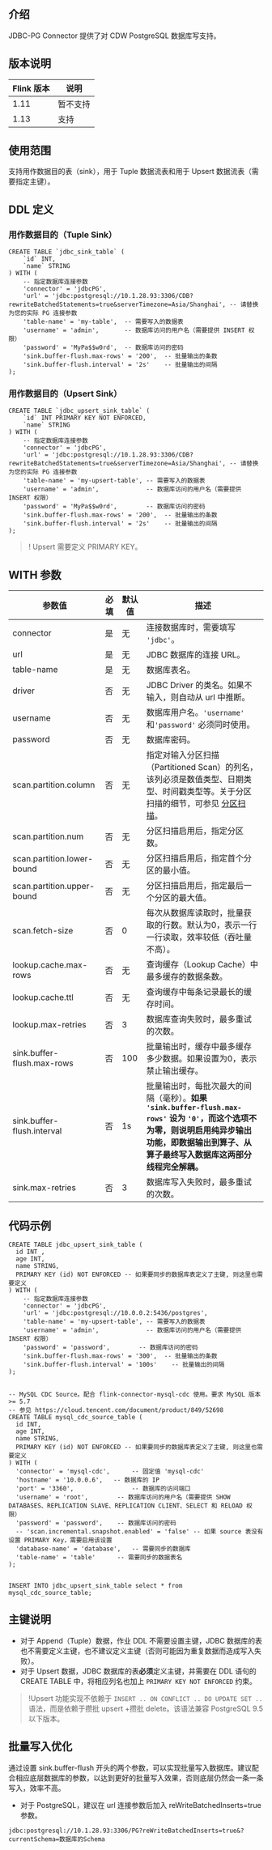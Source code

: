 ﻿## 介绍
JDBC-PG Connector 提供了对 CDW PostgreSQL 数据库写支持。

## 版本说明

| Flink 版本 | 说明     |
| ---------- | -------- |
| 1.11       | 暂不支持 |
| 1.13       | 支持     |

## 使用范围

支持用作数据目的表（sink），用于 Tuple 数据流表和用于 Upsert 数据流表（需要指定主键）。

## DDL 定义
### 用作数据目的（Tuple Sink）
```
CREATE TABLE `jdbc_sink_table` (
    `id` INT,
    `name` STRING
) WITH (
    -- 指定数据库连接参数
    'connector' = 'jdbcPG',
    'url' = 'jdbc:postgresql://10.1.28.93:3306/CDB?rewriteBatchedStatements=true&serverTimezone=Asia/Shanghai', -- 请替换为您的实际 PG 连接参数
    'table-name' = 'my-table',  -- 需要写入的数据表
    'username' = 'admin',       -- 数据库访问的用户名（需要提供 INSERT 权限）
    'password' = 'MyPa$$w0rd',  -- 数据库访问的密码
    'sink.buffer-flush.max-rows' = '200',  -- 批量输出的条数
    'sink.buffer-flush.interval' = '2s'    -- 批量输出的间隔
);
```

### 用作数据目的（Upsert Sink）

```
CREATE TABLE `jdbc_upsert_sink_table` (
    `id` INT PRIMARY KEY NOT ENFORCED,
    `name` STRING
) WITH (
    -- 指定数据库连接参数
    'connector' = 'jdbcPG',
    'url' = 'jdbc:postgresql://10.1.28.93:3306/CDB?rewriteBatchedStatements=true&serverTimezone=Asia/Shanghai', -- 请替换为您的实际 PG 连接参数
    'table-name' = 'my-upsert-table', -- 需要写入的数据表
    'username' = 'admin',             -- 数据库访问的用户名（需要提供 INSERT 权限）
    'password' = 'MyPa$$w0rd',        -- 数据库访问的密码
    'sink.buffer-flush.max-rows' = '200',  -- 批量输出的条数
    'sink.buffer-flush.interval' = '2s'    -- 批量输出的间隔
);
```

>! Upsert 需要定义 PRIMARY KEY。

## WITH 参数

| 参数值                     | 必填 | 默认值 | 描述                                                         |
| -------------------------- | ---- | ------ | ------------------------------------------------------------ |
| connector                  | 是   | 无     | 连接数据库时，需要填写 `'jdbc'`。                            |
| url                        | 是   | 无     | JDBC 数据库的连接 URL。                                      |
| table-name                 | 是   | 无     | 数据库表名。                                                 |
| driver                     | 否   | 无     | JDBC Driver 的类名。如果不输入，则自动从 url 中推断。        |
| username                   | 否   | 无     | 数据库用户名。`'username'` 和`'password'` 必须同时使用。     |
| password                   | 否   | 无     | 数据库密码。                                                 |
| scan.partition.column      | 否   | 无     | 指定对输入分区扫描（Partitioned Scan）的列名，该列必须是数值类型、日期类型、时间戳类型等。关于分区扫描的细节，可参见 [分区扫描](https://cloud.tencent.com/document/product/849/48312#jump)。 |
| scan.partition.num         | 否   | 无     | 分区扫描启用后，指定分区数。                                 |
| scan.partition.lower-bound | 否   | 无     | 分区扫描启用后，指定首个分区的最小值。                       |
| scan.partition.upper-bound | 否   | 无     | 分区扫描启用后，指定最后一个分区的最大值。                   |
| scan.fetch-size            | 否   | 0      | 每次从数据库读取时，批量获取的行数。默认为0，表示一行一行读取，效率较低（吞吐量不高）。 |
| lookup.cache.max-rows      | 否   | 无     | 查询缓存（Lookup Cache）中最多缓存的数据条数。               |
| lookup.cache.ttl           | 否   | 无     | 查询缓存中每条记录最长的缓存时间。                           |
| lookup.max-retries         | 否   | 3      | 数据库查询失败时，最多重试的次数。                           |
| sink.buffer-flush.max-rows | 否   | 100    | 批量输出时，缓存中最多缓存多少数据。如果设置为0，表示禁止输出缓存。 |
| sink.buffer-flush.interval | 否   | 1s     | 批量输出时，每批次最大的间隔（毫秒）。**如果 `'sink.buffer-flush.max-rows'` 设为 `'0'`，而这个选项不为零，则说明启用纯异步输出功能，即数据输出到算子、从算子最终写入数据库这两部分线程完全解耦。** |
| sink.max-retries           | 否   | 3      | 数据库写入失败时，最多重试的次数。                           |

## 代码示例
```
CREATE TABLE jdbc_upsert_sink_table (
  id INT ,
  age INT,
  name STRING,
  PRIMARY KEY (id) NOT ENFORCED -- 如果要同步的数据库表定义了主键, 则这里也需要定义
) WITH (
    -- 指定数据库连接参数
    'connector' = 'jdbcPG',
    'url' = 'jdbc:postgresql://10.0.0.2:5436/postgres', 
    'table-name' = 'my-upsert-table', -- 需要写入的数据表
    'username' = 'admin',             -- 数据库访问的用户名（需要提供 INSERT 权限）
    'password' = 'password',        -- 数据库访问的密码
    'sink.buffer-flush.max-rows' = '300',  -- 批量输出的条数
    'sink.buffer-flush.interval' = '100s'    -- 批量输出的间隔
);


-- MySQL CDC Source。配合 flink-connector-mysql-cdc 使用。要求 MySQL 版本 >= 5.7
-- 参见 https://cloud.tencent.com/document/product/849/52698
CREATE TABLE mysql_cdc_source_table (
  id INT,
  age INT,
  name STRING,
  PRIMARY KEY (id) NOT ENFORCED -- 如果要同步的数据库表定义了主键, 则这里也需要定义
) WITH (
  'connector' = 'mysql-cdc',	  -- 固定值 'mysql-cdc'
  'hostname' = '10.0.0.6',   -- 数据库的 IP
  'port' = '3360',                -- 数据库的访问端口
  'username' = 'root',        -- 数据库访问的用户名（需要提供 SHOW DATABASES、REPLICATION SLAVE、REPLICATION CLIENT、SELECT 和 RELOAD 权限）
  'password' = 'password',    -- 数据库访问的密码
  -- 'scan.incremental.snapshot.enabled' = 'false' -- 如果 source 表没有设置 PRIMARY Key，需要启用该设置 
  'database-name' = 'database',   -- 需要同步的数据库
  'table-name' = 'table'      -- 需要同步的数据表名
);


INSERT INTO jdbc_upsert_sink_table select * from mysql_cdc_source_table;
```

## 主键说明
- 对于 Append（Tuple）数据，作业 DDL 不需要设置主键，JDBC 数据库的表也不需要定义主键，也不建议定义主键（否则可能因为重复数据而造成写入失败）。
- 对于 Upsert 数据，JDBC 数据库的表**必须**定义主键，并需要在 DDL 语句的 CREATE TABLE 中，将相应列名也加上 `PRIMARY KEY NOT ENFORCED` 约束。

> !Upsert 功能实现不依赖于 `INSERT .. ON CONFLICT .. DO UPDATE SET ..` 语法，而是依赖于攒批 upsert +攒批 delete。该语法兼容 PostgreSQL 9.5以下版本。

## 批量写入优化

通过设置 sink.buffer-flush 开头的两个参数，可以实现批量写入数据库。建议配合相应底层数据库的参数，以达到更好的批量写入效果，否则底层仍然会一条一条写入，效率不高。
- 对于 PostgreSQL，建议在 url 连接参数后加入 reWriteBatchedInserts=true 参数。
```
jdbc:postgresql://10.1.28.93:3306/PG?reWriteBatchedInserts=true&?currentSchema=数据库的Schema
```
